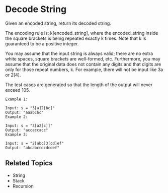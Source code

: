 # Decode String

Given an encoded string, return its decoded string.

The encoding rule is: k[encoded_string], where the encoded_string inside the square brackets is being repeated exactly k
times. Note that k is guaranteed to be a positive integer.

You may assume that the input string is always valid; there are no extra white spaces, square brackets are well-formed,
etc. Furthermore, you may assume that the original data does not contain any digits and that digits are only for those
repeat numbers, k. For example, there will not be input like 3a or 2[4].

The test cases are generated so that the length of the output will never exceed 105.

```plain
Example 1:

Input: s = "3[a]2[bc]"
Output: "aaabcbc"
Example 2:

Input: s = "3[a2[c]]"
Output: "accaccacc"
Example 3:

Input: s = "2[abc]3[cd]ef"
Output: "abcabccdcdcdef"
```

## Related Topics

- String
- Stack
- Recursion
